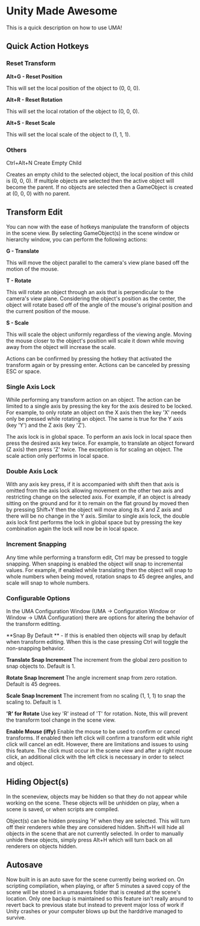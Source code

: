# Unity Made Awesome

This is a quick description on how to use UMA!

## Quick Action Hotkeys

### Reset Transform ###

**Alt+G - Reset Position**

This will set the local position of the object to (0, 0, 0).

**Alt+R - Reset Rotation**

This will set the local rotation of the object to (0, 0, 0).

**Alt+S - Reset Scale**

This will set the local scale of the object to (1, 1, 1).

### Others ###

Ctrl+Alt+N Create Empty Child

Creates an empty child to the selected object, the local position of this child is (0, 0, 0). If multiple objects are selected then the active object will become the parent. If no objects are selected then a GameObject is created at (0, 0, 0) with no parent.

## Transform Edit

You can now with the ease of hotkeys manipulate the transform of objects in the scene view. By selecting GameObject(s) in the scene window or hierarchy window, you can perform the following actions:

**G - Translate**

This will move the object parallel to the camera's view plane based off the motion of the mouse.

**T - Rotate**

This will rotate an object through an axis that is perpendicular to the camera's view plane. Considering the object's position as the center, the object will rotate based off of the angle of the mouse's original position and the current position of the mouse.

**S - Scale**

This will scale the object uniformly regardless of the viewing angle. Moving the mouse closer to the object's position will scale it down while moving away from the object will increase the scale.

Actions can be confirmed by pressing the hotkey that activated the transform again or by pressing enter. Actions can be canceled by pressing ESC or space.

### Single Axis Lock ###

While performing any transform action on an object. The action can be limited to a single axis by pressing the key for the axis desired to be locked. For example, to only rotate an object on the X axis then the key 'X' needs only be pressed while rotating an object. The same is true for the Y axis (key 'Y') and the Z axis (key 'Z').

The axis lock is in global space. To perform an axis lock in local space then press the desired axis key twice. For example, to translate an object forward (Z axis) then press 'Z' twice. The exception is for scaling an object. The scale action only performs in local space.

### Double Axis Lock ###

With any axis key press, if it is accompanied with shift then that axis is omitted from the axis lock allowing movement on the other two axis and restricting change on the selected axis. For example, if an object is already sitting on the ground and for it to remain on the flat ground by moved then by pressing Shift+Y then the object will move along its X and Z axis and there will be no change in the Y axis. Similar to single axis lock, the double axis lock first performs the lock in global space but by pressing the key combination again the lock will now be in local space.

### Increment Snapping ###

Any time while performing a transform edit, Ctrl may be pressed to toggle snapping. When snapping is enabled the object will snap to incremental values. For example, if enabled while translating then the object will snap to whole numbers when being moved, rotation snaps to 45 degree angles, and scale will snap to whole numbers.

### Configurable Options ###

In the UMA Configuration Window (UMA -> Configuration Window or Window -> UMA Configuration) there are options for altering the behavior of the transform editting.

**Snap By Default ** - If this is enabled then objects will snap by default when transform editing. When this is the case pressing Ctrl will toggle the non-snapping behavior.

**Translate Snap Increment** The increment from the global zero position to snap objects to. Default is 1.

**Rotate Snap Increment** The angle increment snap from zero rotation. Default is 45 degrees.

**Scale Snap Increment** The increment from no scaling (1, 1, 1) to snap the scaling to. Default is 1.

**'R' for Rotate** Use key 'R' instead of 'T' for rotation. Note, this will prevent the transform tool change in the scene view.

**Enable Mouse (iffy)** Enable the mouse to be used to confirm or cancel transforms. If enabled then left click will confirm a transform edit while right click will cancel an edit. However, there are limitations and issues to using this feature. The click must occur in the scene view and after a right mouse click, an additional click with the left click is necessary in order to select and object.

## Hiding Object(s)

In the sceneview, objects may be hidden so that they do not appear while working on the scene. These objects will be unhidden on play, when a scene is saved, or when scripts are compiled.

Object(s) can be hidden pressing 'H' when they are selected. This will turn off their renderers while they are considered hidden. Shift+H will hide all objects in the scene that are not currently selected. In order to manually unhide these objects, simply press Alt+H which will turn back on all renderers on objects hidden.

## Autosave

Now built in is an auto save for the scene currently being worked on. On scripting compilation, when playing, or after 5 minutes a saved copy of the scene will be stored in a umasaves folder that is created at the scene's location. Only one backup is maintained so this feature isn't really around to revert back to previous state but instead to prevent major loss of work if Unity crashes or your computer blows up but the harddrive managed to survive.
